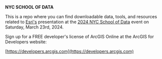 **NYC SCHOOL OF DATA** 

This is a repo where you can find downloadable data, tools, and resources related to [Esri's](https://www.esri.com/) presentation at the [2024 NYC School of Data](https://schoolofdata.nyc/) event on Saturday, March 23rd, 2024.

Sign up for a FREE developer's license of ArcGIS Online at the ArcGIS for Developers website:

[https://developers.arcgis.com](https://developers.arcgis.com)


